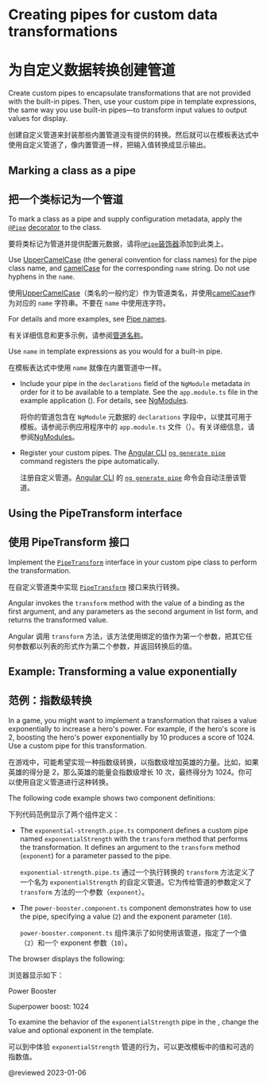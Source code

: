 # Creating pipes for custom data transformations

# 为自定义数据转换创建管道

Create custom pipes to encapsulate transformations that are not provided with the built-in pipes.
Then, use your custom pipe in template expressions, the same way you use built-in pipes—to transform input values to output values for display.

创建自定义管道来封装那些内置管道没有提供的转换。然后就可以在模板表达式中使用自定义管道了，像内置管道一样，把输入值转换成显示输出。

## Marking a class as a pipe

## 把一个类标记为一个管道

To mark a class as a pipe and supply configuration metadata, apply the [`@Pipe`](api/core/Pipe "API reference for Pipe") [decorator](guide/glossary#decorator--decoration "Definition for decorator") to the class.

要将类标记为管道并提供配置元数据，请将[`@Pipe`](api/core/Pipe "管道的 API 参考")[装饰器](guide/glossary#decorator--decoration "装饰器的定义")添加到此类上。

Use [UpperCamelCase](guide/glossary#case-types "Definition of case types") \(the general convention for class names\) for the pipe class name, and [camelCase](guide/glossary#case-types "Definition of case types") for the corresponding `name` string.
Do not use hyphens in the `name`.

使用[UpperCamelCase](guide/glossary#case-types "案例类型的定义")（类名的一般约定）作为管道类名，并使用[camelCase](guide/glossary#case-types "案例类型的定义")作为对应的 `name` 字符串。不要在 `name` 中使用连字符。

For details and more examples, see [Pipe names](guide/styleguide#pipe-names "Pipe names in the Angular coding style guide").

有关详细信息和更多示例，请参阅[管道名称](guide/styleguide#pipe-names "Angular 编码风格指南中的管道名称")。

Use `name` in template expressions as you would for a built-in pipe.

在模板表达式中使用 `name` 就像在内置管道中一样。

<div class="alert is-important">

* Include your pipe in the `declarations` field of the `NgModule` metadata in order for it to be available to a template. See the `app.module.ts` file in the example application (<live-example></live-example>). For details, see [NgModules](guide/ngmodules "NgModules introduction").

  将你的管道包含在 `NgModule` 元数据的 `declarations` 字段中，以使其可用于模板。请参阅示例应用程序中的 `app.module.ts` 文件（<live-example></live-example>）。有关详细信息，请参阅[NgModules](guide/ngmodules "NgModules 介绍")。

* Register your custom pipes. The [Angular CLI](cli "CLI Overview and Command Reference") [`ng generate pipe`](cli/generate#pipe "ng generate pipe in the CLI Command Reference") command registers the pipe automatically.

  注册自定义管道。[Angular CLI](cli "CLI 概述和命令参考") 的 [`ng generate pipe`](cli/generate#pipe "ng 在 CLI Command Reference 中生成管道") 命令会自动注册该管道。

</div>

## Using the PipeTransform interface

## 使用 PipeTransform 接口

Implement the [`PipeTransform`](api/core/PipeTransform "API reference for PipeTransform") interface in your custom pipe class to perform the transformation.

在自定义管道类中实现 [`PipeTransform`](api/core/PipeTransform "PipeTransform 的 API 参考") 接口来执行转换。

Angular invokes the `transform` method with the value of a binding as the first argument, and any parameters as the second argument in list form, and returns the transformed value.

Angular 调用 `transform` 方法，该方法使用绑定的值作为第一个参数，把其它任何参数都以列表的形式作为第二个参数，并返回转换后的值。

## Example: Transforming a value exponentially

## 范例：指数级转换

In a game, you might want to implement a transformation that raises a value exponentially to increase a hero's power.
For example, if the hero's score is 2, boosting the hero's power exponentially by 10 produces a score of 1024.
Use a custom pipe for this transformation.

在游戏中，可能希望实现一种指数级转换，以指数级增加英雄的力量。比如，如果英雄的得分是 2，那么英雄的能量会指数级增长 10 次，最终得分为 1024。你可以使用自定义管道进行这种转换。

The following code example shows two component definitions:

下列代码范例显示了两个组件定义：

* The `exponential-strength.pipe.ts` component defines a custom pipe named `exponentialStrength` with the `transform` method that performs the transformation.
  It defines an argument to the `transform` method \(`exponent`\) for a parameter passed to the pipe.

  `exponential-strength.pipe.ts` 通过一个执行转换的 `transform` 方法定义了一个名为 `exponentialStrength` 的自定义管道。它为传给管道的参数定义了 `transform` 方法的一个参数（`exponent`）。

* The `power-booster.component.ts` component demonstrates how to use the pipe, specifying a value \(`2`\) and the exponent parameter \(`10`\).

  `power-booster.component.ts` 组件演示了如何使用该管道，指定了一个值（`2`）和一个 exponent 参数（`10`）。

<code-tabs>
    <code-pane header="src/app/exponential-strength.pipe.ts" path="pipes/src/app/exponential-strength.pipe.ts"></code-pane>
    <code-pane header="src/app/power-booster.component.ts" path="pipes/src/app/power-booster.component.ts"></code-pane>
</code-tabs>

The browser displays the following:

浏览器显示如下：

<code-example language="none">

Power Booster

Superpower boost: 1024

</code-example>

<div class="alert is-helpful">

To examine the behavior of the `exponentialStrength` pipe in the <live-example name="pipes"></live-example>, change the value and optional exponent in the template.

可以到<live-example></live-example>中体验 `exponentialStrength` 管道的行为，可以更改模板中的值和可选的指数值。

</div>

@reviewed 2023-01-06
